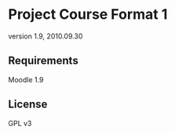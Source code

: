 Project Course Format 1
=======================

version 1.9, 2010.09.30


Requirements
------------

Moodle 1.9


License
-------

GPL v3
